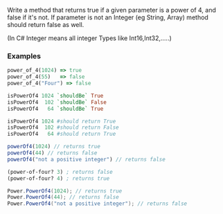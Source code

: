 Write a method that returns true if a given parameter is a power of 4, and false if it's not. If parameter is not an Integer (eg String, Array) method should return false as well.

(In C# Integer means all integer Types like Int16,Int32,.....)

### Examples

```ruby
power_of_4(1024) => true
power_of_4(55)   => false
power_of_4("Four") => false
```

```haskell
isPowerOf4 1024 `shouldBe` True
isPowerOf4  102 `shouldBe` False
isPowerOf4   64 `shouldBe` True
```

```python
isPowerOf4 1024 #should return True
isPowerOf4  102 #should return False
isPowerOf4   64 #should return True
```

```javascript
powerOf4(1024) // returns true
powerOf4(44) // returns false
powerOf4("not a positive integer") // returns false
```

```clojure
(power-of-four? 3) ; returns false
(power-of-four? 4) ; returns true
```

```csharp
Power.PowerOf4(1024); // returns true
Power.PowerOf4(44); // returns false
Power.PowerOf4("not a positive integer"); // returns false
```

